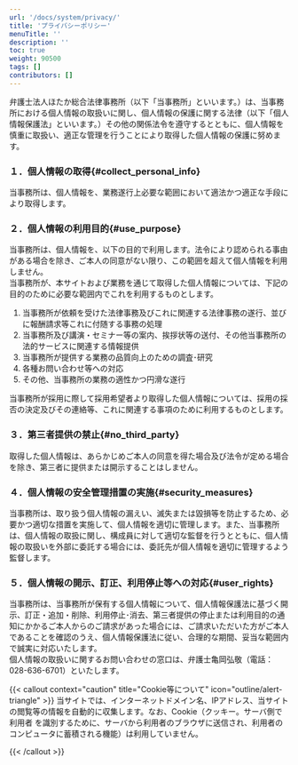 ```yaml
---
url: '/docs/system/privacy/'
title: 'プライバシーポリシー'
menuTitle: ''
description: ''
toc: true
weight: 90500
tags: []
contributors: []
---
```


弁護士法人ほたか総合法律事務所（以下「当事務所」といいます。）は、当事務所における個人情報の取扱いに関し、個人情報の保護に関する法律（以下「個人情報保護法」といいます。）その他の関係法令を遵守するとともに、個人情報を慎重に取扱い、適正な管理を行うことにより取得した個人情報の保護に努めます。

### １．個人情報の取得{#collect_personal_info}

当事務所は、個人情報を、業務遂行上必要な範囲において適法かつ適正な手段により取得します。

### ２．個人情報の利用目的{#use_purpose}

当事務所は、個人情報を、以下の目的で利用します。法令により認められる事由がある場合を除き、ご本人の同意がない限り、この範囲を超えて個人情報を利用しません。  
当事務所が、本サイトおよび業務を通じて取得した個人情報については、下記の目的のために必要な範囲内でこれを利用するものとします。

1. 当事務所が依頼を受けた法律事務及びこれに関連する法律事務の遂行、並びに報酬請求等これに付随する事務の処理
2. 当事務所及び講演・セミナー等の案内、挨拶状等の送付、その他当事務所の法的サービスに関連する情報提供
3. 当事務所が提供する業務の品質向上のための調査･研究
4. 各種お問い合わせ等への対応
5. その他、当事務所の業務の適性かつ円滑な遂行

当事務所が採用に際して採用希望者より取得した個人情報については、採用の採否の決定及びその連絡等、これに関連する事項のために利用するものとします。

### ３．第三者提供の禁止{#no_third_party}

取得した個人情報は、あらかじめご本人の同意を得た場合及び法令が定める場合を除き、第三者に提供または開示することはしません。

### ４．個人情報の安全管理措置の実施{#security_measures}

当事務所は、取り扱う個人情報の漏えい、滅失または毀損等を防止するため、必要かつ適切な措置を実施して、個人情報を適切に管理します。また、当事務所は、個人情報の取扱に関し、構成員に対して適切な監督を行うとともに、個人情報の取扱いを外部に委託する場合には、委託先が個人情報を適切に管理するよう監督します。

### ５．個人情報の開示、訂正、利用停止等への対応{#user_rights}

当事務所は、当事務所が保有する個人情報について、個人情報保護法に基づく開示、訂正・追加・削除、利用停止･消去、第三者提供の停止または利用目的の通知にかかるご本人からのご請求があった場合には、ご請求いただいた方がご本人であることを確認のうえ、個人情報保護法に従い、合理的な期間、妥当な範囲内で誠実に対応いたします。  
個人情報の取扱いに関するお問い合わせの窓口は、弁護士亀岡弘敬（電話：028-636-6701）といたします。

{{< callout context="caution" title="Cookie等について" icon="outline/alert-triangle" >}}
当サイトでは、インターネットドメイン名、IPアドレス、当サイトの閲覧等の情報を自動的に収集します。なお、Cookie（クッキー。サーバ側で利用者 を識別するために、サーバから利用者のブラウザに送信され、利用者のコンピュータに蓄積される機能）は利用していません。

{{< /callout >}}
